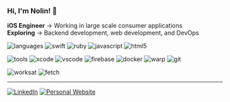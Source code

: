 ### Hi, I'm Nolin! 👋
**iOS Engineer** → Working in large scale consumer applications<br>
**Exploring** → Backend development, web development, and DevOps

![languages](https://img.shields.io/static/v1?label=&message=Languages:&color=111&style=flat-square)
![swift](https://img.shields.io/static/v1?logo=swift&label=&message=Swift&color=36465D&style=flat-square&link=)
![ruby](https://img.shields.io/static/v1?logo=ruby&label=&message=Ruby&color=36465D&logoColor=CC342D&style=flat-square)
![javascript](https://img.shields.io/static/v1?logo=javascript&label=&message=JavaScript&color=36465D&style=flat-square)
![html5](https://img.shields.io/static/v1?logo=html5&label=&message=HTML/CSS&color=36465D&style=flat-square)
<!-- ![go](https://img.shields.io/static/v1?logo=go&label=&message=Go&color=36465D&style=flat-square) -->

![tools](https://img.shields.io/static/v1?label=&message=Tools:&color=111&style=flat-square)
![xcode](https://img.shields.io/static/v1?logo=xcode&label=&message=Xcode&color=36465D&style=flat-square)
![vscode](https://img.shields.io/static/v1?logo=visualstudiocode&label=&message=VSCode&color=36465D&logoColor=007ACC&style=flat-square)
![firebase](https://img.shields.io/static/v1?logo=firebase&label=&message=Firebase&color=36465D&style=flat-square)
![docker](https://img.shields.io/static/v1?logo=docker&label=&message=Docker&color=36465D&style=flat-square)
![warp](https://img.shields.io/static/v1?logo=warp&label=&message=Warp&color=36465D&logoColor=01A4FF&style=flat-square)
![git](https://img.shields.io/static/v1?logo=git&label=&message=Git&color=36465D&style=flat-square)

![worksat](https://img.shields.io/static/v1?label=&message=@:&color=111&style=flat-square)
![fetch](https://img.shields.io/static/v1?logo=dog&label=&message=%F0%9F%90%B6%20Fetch&color=111&logoColor=FF0000&style=flat-square)

----

[![LinkedIn](https://img.shields.io/badge/LinkedIn-blue?style=flat&logo=linkedin)](https://linkedin.com/in/nolinmcfarland)
[![Personal Website](https://img.shields.io/badge/Website-gray?style=flat&logo=safari)](https://nolinmcfarland.com) 